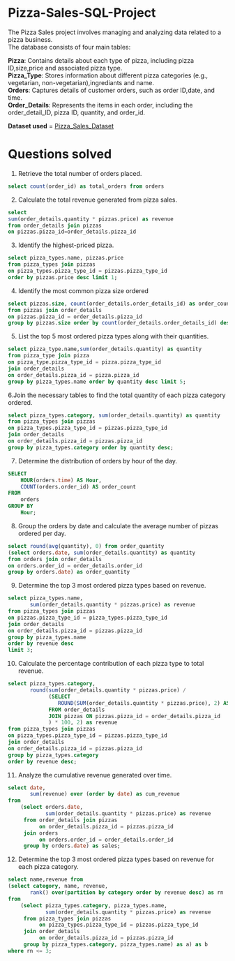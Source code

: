 # Pizza-Sales-SQL-Project

The Pizza Sales project involves managing and analyzing data related to a pizza business.<br>
The database consists of four main tables:<br>

<b>Pizza</b>: Contains details about each type of pizza, including pizza ID,size,price and associated pizza type.<br>
<b>Pizza_Type</b>: Stores information about different pizza categories (e.g., vegetarian, non-vegetarian),ingrediants and name.<br>
<b>Orders</b>: Captures details of customer orders, such as order ID,date, and time.<br>
<b>Order_Details</b>: Represents the items in each order, including the order_detail_ID, pizza ID, quantity, and order_id.<br>

<b>Dataset used</b> = <a href = "https://github.com/user-attachments/files/18384713/pizza_sales_datasets.zip"> Pizza_Sales_Dataset</a> 

# Questions solved
1. Retrieve the total number of orders placed.<br>
```sql
select count(order_id) as total_orders from orders
```
2. Calculate the total revenue generated from pizza sales.<br>
```sql
select
sum(order_details.quantity * pizzas.price) as revenue
from order_details join pizzas
on pizzas.pizza_id=order_details.pizza_id
```
3. Identify the highest-priced pizza.
```sql
select pizza_types.name, pizzas.price
from pizza_types join pizzas
on pizza_types.pizza_type_id = pizzas.pizza_type_id
order by pizzas.price desc limit 1;
```
4. Identify the most common pizza size ordered
```sql
select pizzas.size, count(order_details.order_details_id) as order_count
from pizzas join order_details
on pizzas.pizza_id = order_details.pizza_id
group by pizzas.size order by count(order_details.order_details_id) desc;
```
5. List the top 5 most ordered pizza types along with their quantities.
```sql
select pizza_type.name,sum(order_details.quantity) as quantity
from pizza_type join pizza
on pizza_type.pizza_type_id = pizza.pizza_type_id
join order_details
on order_details.pizza_id = pizza.pizza_id
group by pizza_types.name order by quantity desc limit 5;
```
6.Join the necessary tables to find the total quantity of each pizza category ordered.
```sql
select pizza_types.category, sum(order_details.quantity) as quantity
from pizza_types join pizzas
on pizza_types.pizza_type_id = pizzas.pizza_type_id
join order_details
on order_details.pizza_id = pizzas.pizza_id
group by pizza_types.category order by quantity desc;
```
7. Determine the distribution of orders by hour of the day.
```sql
SELECT
    HOUR(orders.time) AS Hour,
    COUNT(orders.order_id) AS order_count
FROM
    orders
GROUP BY
    Hour;
```
8. Group the orders by date and calculate the average number of pizzas ordered per day.
```sql
select round(avg(quantity), 0) from order_quantity
(select orders.date, sum(order_details.quantity) as quantity
from orders join order_details
on orders.order_id = order_details.order_id
group by orders.date) as order_quantity
```
9. Determine the top 3 most ordered pizza types based on revenue.
```sql
select pizza_types.name,
       sum(order_details.quantity * pizzas.price) as revenue
from pizza_types join pizzas
on pizzas.pizza_type_id = pizza_types.pizza_type_id
join order_details
on order_details.pizza_id = pizzas.pizza_id
group by pizza_types.name
order by revenue desc
limit 3;
```
10. Calculate the percentage contribution of each pizza type to total revenue.
```sql
select pizza_types.category,
       round(sum(order_details.quantity * pizzas.price) / 
             (SELECT 
                ROUND(SUM(order_details.quantity * pizzas.price), 2) AS total_sales 
             FROM order_details
             JOIN pizzas ON pizzas.pizza_id = order_details.pizza_id
             ) * 100, 2) as revenue
from pizza_types join pizzas
on pizza_types.pizza_type_id = pizzas.pizza_type_id
join order_details
on order_details.pizza_id = pizzas.pizza_id
group by pizza_types.category
order by revenue desc;
```
11. Analyze the cumulative revenue generated over time.
```sql
select date,
       sum(revenue) over (order by date) as cum_revenue
from
    (select orders.date,
            sum(order_details.quantity * pizzas.price) as revenue
     from order_details join pizzas
          on order_details.pizza_id = pizzas.pizza_id
     join orders
          on orders.order_id = order_details.order_id
     group by orders.date) as sales;
```
12. Determine the top 3 most ordered pizza types based on revenue for each pizza category.
```sql
select name,revenue from
(select category, name, revenue,
       rank() over(partition by category order by revenue desc) as rn
from
    (select pizza_types.category, pizza_types.name,
            sum(order_details.quantity * pizzas.price) as revenue
     from pizza_types join pizzas
          on pizza_types.pizza_type_id = pizzas.pizza_type_id
     join order_details
          on order_details.pizza_id = pizzas.pizza_id
     group by pizza_types.category, pizza_types.name) as a) as b
where rn <= 3;
```

